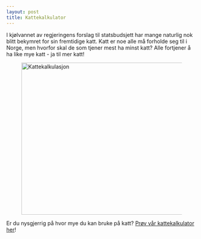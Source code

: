 ```yaml
---
layout: post
title: Kattekalkulator
---
```


I kjølvannet av regjeringens forslag til statsbudsjett har mange naturlig nok blitt bekymret for sin fremtidige katt. Katt er noe alle må forholde seg til i Norge, men hvorfor skal de som tjener mest ha minst katt? Alle fortjener å ha like mye katt - ja til mer katt!

<figure>
	<img src="{{ site.github.url }}/images/kattekalkulasjon-n.jpg" height="402px" width="600px" alt="Kattekalkulasjon">
</figure>

Er du nysgjerrig på hvor mye du kan bruke på katt? [Prøv vår kattekalkulator her](http://cheezburger.com/6064546304)!